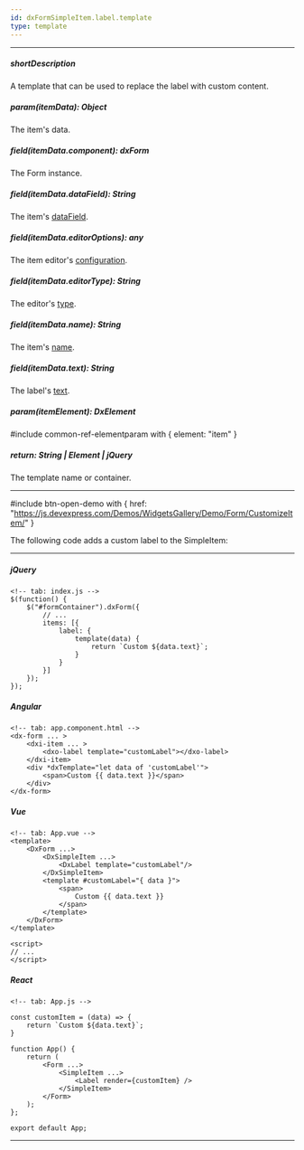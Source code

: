 ```yaml
---
id: dxFormSimpleItem.label.template
type: template
---
```

---
##### shortDescription
A template that can be used to replace the label with custom content.

##### param(itemData): Object
The item's data.

##### field(itemData.component): dxForm
The Form instance.

##### field(itemData.dataField): String
The item's [dataField](/api-reference/10%20UI%20Components/dxForm/5%20Item%20Types/SimpleItem/dataField.md '/Documentation/ApiReference/UI_Components/dxForm/Item_Types/SimpleItem/#dataField').

##### field(itemData.editorOptions): any
The item editor's [configuration](/api-reference/10%20UI%20Components/dxForm/5%20Item%20Types/SimpleItem/editorOptions.md '/Documentation/ApiReference/UI_Components/dxForm/Item_Types/SimpleItem/#editorOptions').

##### field(itemData.editorType): String
The editor's [type](/api-reference/10%20UI%20Components/dxForm/5%20Item%20Types/SimpleItem/editorType.md '/Documentation/ApiReference/UI_Components/dxForm/Item_Types/SimpleItem/#editorType').

##### field(itemData.name): String
The item's [name](/api-reference/10%20UI%20Components/dxForm/5%20Item%20Types/SimpleItem/name.md '/Documentation/ApiReference/UI_Components/dxForm/Item_Types/SimpleItem/#name').

##### field(itemData.text): String
The label's [text](/api-reference/10%20UI%20Components/dxForm/5%20Item%20Types/SimpleItem/label/text.md '/Documentation/ApiReference/UI_Components/dxForm/Item_Types/SimpleItem/label/#text').

##### param(itemElement): DxElement
#include common-ref-elementparam with { element: "item" }

##### return: String | Element | jQuery
The template name or container.

---
#include btn-open-demo with {
    href: "https://js.devexpress.com/Demos/WidgetsGallery/Demo/Form/CustomizeItem/"
}

The following code adds a custom label to the SimpleItem:

---
##### jQuery

    <!-- tab: index.js -->
    $(function() {
        $("#formContainer").dxForm({
            // ...
            items: [{
                label: {
                    template(data) {
                        return `Custom ${data.text}`;
                    }
                }
            }]
        });
    });

##### Angular

    <!-- tab: app.component.html -->
    <dx-form ... >
        <dxi-item ... >
            <dxo-label template="customLabel"></dxo-label>
        </dxi-item>
        <div *dxTemplate="let data of 'customLabel'">
            <span>Custom {{ data.text }}</span>
        </div>
    </dx-form>

##### Vue

    <!-- tab: App.vue -->
    <template>
        <DxForm ...>
            <DxSimpleItem ...>
                <DxLabel template="customLabel"/>
            </DxSimpleItem>
            <template #customLabel="{ data }">
                <span>
                    Custom {{ data.text }}
                </span>
            </template>
        </DxForm>
    </template>

    <script>
    // ...
    </script>

##### React

    <!-- tab: App.js -->

    const customItem = (data) => {
        return `Custom ${data.text}`;
    }

    function App() {
        return (
            <Form ...>
                <SimpleItem ...>
                    <Label render={customItem} />
                </SimpleItem>
            </Form>
        );
    };

    export default App;

---